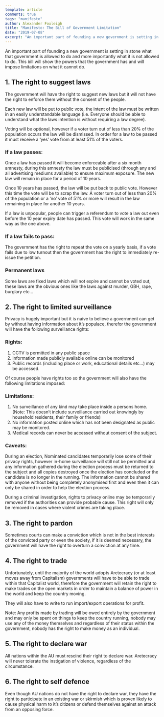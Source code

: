```yaml
---
template: article 
comments: true 
tags: "manifesto"
author: Alexander Foxleigh
title: "Manifesto: The Bill of Government Limitation"
date: "2019-07-08"
excerpt: "An important part of founding a new government is setting in stone what that government is allowed to do and more importantly what it is not allowed to do. This bill will show the powers that the government has and will impose limitations on what it cannot do."
---
```


An important part of founding a new government is setting in stone what that government is allowed to do and more importantly what it is not allowed to do. This bill will show the powers that the government has and will impose limitations on what it cannot do.

## 1. The right to suggest laws

The government will have the right to suggest new laws but it will not have the right to enforce them without the consent of the people.

Each new law will be put to public vote, the intent of the law must be written in an easily understandable language (i.e. Everyone should be able to understand what the laws intention is without requiring a law degree).

Voting will be optional, however if a voter turn out of less than 20% of the population occurs the law will be dismissed. In order for a law to be passed it must receive a ‘yes’ vote from at least 51% of the voters.

### If a law passes:

Once a law has passed it will become enforceable after a six month amnesty, during this amnesty the law must be publicised (through any and all advertising mediums available) to ensure maximum exposure. The new law will remain in place for a period of 10 years.

Once 10 years has passed, the law will be put back to public vote. However this time the vote will be to scrap the law. A voter turn out of less than 20% of the population or a ‘no’ vote of 51% or more will result in the law remaining in place for another 10 years.

If a law is unpopular, people can trigger a referendum to vote a law out even before the 10 year expiry date has passed. This vote will work in the same way as the one above.

### If a law fails to pass:

The government has the right to repeat the vote on a yearly basis, if a vote fails due to low turnout then the government has the right to immediately re-issue the petition.

### Permanent laws

Some laws are fixed laws which will not expire and cannot be voted out, these laws are the obvious ones like the laws against murder, GBH, rape, burglary etc…

## 2. The right to limited surveillance

Privacy is hugely important but it is naive to believe a government can get by without having information about it’s populace, therefor the government will have the following surveillance rights:

### Rights:

1. CCTV is permitted in any public space
2. Information made publicly available online can be monitored
3. Public records (including place or work, educational details etc…) may be accessed.

Of course people have rights too so the government will also have the following limitations imposed:

### Limitations:

1. No surveillance of any kind may take place inside a persons home. (Note: This doesn’t include surveillance carried out knowingly by household residents, their family or friends)
2. No information posted online which has not been designated as public may be monitored.
3. Medical records can never be accessed without consent of the subject.

### Caveats:

During an election, Nominated candidates temporarily lose some of their privacy rights, however in-home surveillance will still not be permitted and any information gathered during the election process must be returned to the subject and all copies destroyed once the election has concluded or the candidate is no longer in the running. The information cannot be shared with anyone without being completely anonymised first and even then it can only be shared in order to help the election process.

During a criminal investigation, rights to privacy online may be temporarily removed if the authorities can provide probable cause. This right will only be removed in cases where violent crimes are taking place.

## 3. The right to pardon

Sometimes courts can make a conviction which is not in the best interests of the convicted party or even the society, if it is deemed necessary, the government will have the right to overturn a conviction at any time.

## 4. The right to trade

Unfortunately, until the majority of the world adopts Aretecracy (or at least moves away from Capitalism) governments will have to be able to trade within that Capitalist world, therefore the government will retain the right to make trades on the open markets in order to maintain a balance of power in the world and keep the country moving.

They will also have to write to run import/export operations for profit.

Note: Any profits made by trading will be owed entirely by the government and may only be spent on things to keep the country running, nobody may use any of the money themselves and regardless of their status within the government, nobody has the right to make money as an individual.

## 5. The right to declare war

All nations within the AU must rescind their right to declare war. Aretecracy will never tolerate the instigation of violence, regardless of the circumstance.

## 6. The right to self defence

Even though AU nations do not have the right to declare war, they have the right to participate in an existing war or skirmish which is proven likely to cause physical harm to it’s citizens or defend themselves against an attack from an opposing force.